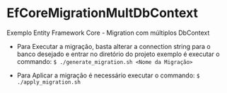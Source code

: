 
# EfCoreMigrationMultDbContext
Exemplo Entity Framework Core - Migration com múltiplos DbContext


* Para Executar a migração, basta alterar a connection string para o banco desejado e entrar no diretório do projeto exemplo é executar o commando:
`$ ./generate_migration.sh <Nome da Migração>`


* Para Aplicar a migração é necessário executar o commando:
`$ ./apply_migration.sh`
